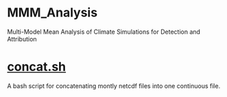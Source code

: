 # MMM_Analysis
Multi-Model Mean Analysis of Climate Simulations for Detection and Attribution

# [concat.sh](/concat.sh)
A bash script for concatenating montly netcdf files into one continuous file.


